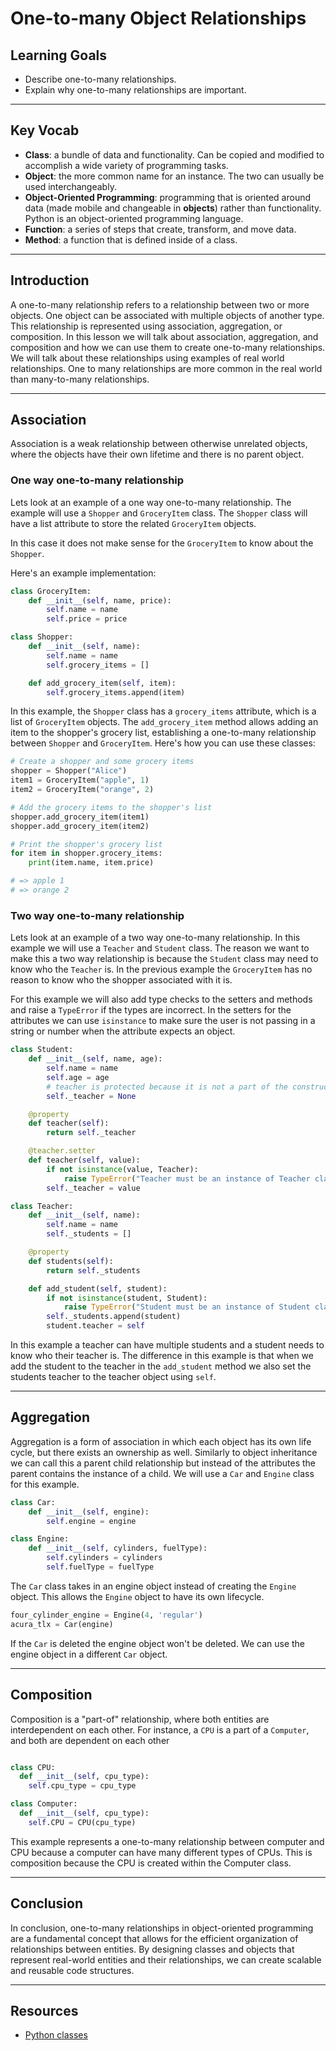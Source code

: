 # One-to-many Object Relationships

## Learning Goals

- Describe one-to-many relationships.
- Explain why one-to-many relationships are important.

***

## Key Vocab

- **Class**: a bundle of data and functionality. Can be copied and modified to
accomplish a wide variety of programming tasks.
- **Object**: the more common name for an instance. The two can usually be used
interchangeably.
- **Object-Oriented Programming**: programming that is oriented around data
(made mobile and changeable in **objects**) rather than functionality. Python
is an object-oriented programming language.
- **Function**: a series of steps that create, transform, and move data.
- **Method**: a function that is defined inside of a class.

***

## Introduction

A one-to-many relationship refers to a relationship between two or more objects. One object can be associated with multiple objects of another type. This relationship is represented using association, aggregation, or composition. In this lesson we will talk about association, aggregation, and composition and how we can use them to create one-to-many relationships. We will talk about these relationships using examples of real world relationships. One to many relationships are more common in the real world than many-to-many relationships.
***

## Association

Association is a weak relationship between otherwise unrelated objects, where the objects have their own lifetime and there is no parent object.

### One way one-to-many relationship

Lets look at an example of a one way one-to-many relationship.
The example will use a `Shopper` and `GroceryItem` class. The `Shopper` class will have a list attribute to store the related `GroceryItem` objects.

In this case it does not make sense for the `GroceryItem` to know about the `Shopper`.

Here's an example implementation:

```py
class GroceryItem:
    def __init__(self, name, price):
        self.name = name
        self.price = price

class Shopper:
    def __init__(self, name):
        self.name = name
        self.grocery_items = []

    def add_grocery_item(self, item):
        self.grocery_items.append(item)

```

In this example, the `Shopper` class has a `grocery_items` attribute, which is a list of `GroceryItem` objects. The `add_grocery_item` method allows adding an item to the shopper's grocery list, establishing a one-to-many relationship between `Shopper` and `GroceryItem`. Here's how you can use these classes:

```py
# Create a shopper and some grocery items
shopper = Shopper("Alice")
item1 = GroceryItem("apple", 1)
item2 = GroceryItem("orange", 2)

# Add the grocery items to the shopper's list
shopper.add_grocery_item(item1)
shopper.add_grocery_item(item2)

# Print the shopper's grocery list
for item in shopper.grocery_items:
    print(item.name, item.price)

# => apple 1
# => orange 2
```

### Two way one-to-many relationship

Lets look at an example of a two way one-to-many relationship. In this example we will use a `Teacher` and
`Student` class.
The reason we want to make this a two way relationship is because the `Student` class may need to know who the `Teacher` is.
In the previous example the `GroceryItem` has no reason to know who the shopper associated with it is.

For this example we will also add type checks to the setters and methods and raise a `TypeError` if
the types are incorrect. In the setters for the attributes we can use `isinstance` to make sure the user is not passing in a string or number when the attribute expects an object.  

```py
class Student:
    def __init__(self, name, age):
        self.name = name
        self.age = age
        # teacher is protected because it is not a part of the constructor
        self._teacher = None

    @property
    def teacher(self):
        return self._teacher

    @teacher.setter
    def teacher(self, value):
        if not isinstance(value, Teacher):
            raise TypeError("Teacher must be an instance of Teacher class")
        self._teacher = value

class Teacher:
    def __init__(self, name):
        self.name = name
        self._students = []

    @property
    def students(self):
        return self._students

    def add_student(self, student):
        if not isinstance(student, Student):
            raise TypeError("Student must be an instance of Student class")
        self._students.append(student)
        student.teacher = self
```

In this example a teacher can have multiple students and a student needs to know who their teacher is.
The difference in this example is that when we add the student to the teacher in the `add_student` method we also set the students teacher to the teacher object using `self`.

***

## Aggregation

Aggregation is a form of association in which each object has its own life cycle, but there exists an ownership as well. Similarly to object inheritance we can call this a parent child relationship but instead of the attributes the parent contains the instance of a child. We will use a `Car` and `Engine` class for this example.

```py
class Car:
    def __init__(self, engine):
        self.engine = engine

class Engine:
    def __init__(self, cylinders, fuelType):
        self.cylinders = cylinders
        self.fuelType = fuelType
```

The `Car` class takes in an engine object instead of creating the `Engine` object. This allows
the `Engine` object to have its own lifecycle.

```py
four_cylinder_engine = Engine(4, 'regular')
acura_tlx = Car(engine)
```

If the `Car` is deleted the engine object won't be deleted. We can use the engine object in a different `Car` object.

***

## Composition

Composition is a "part-of" relationship, where both entities are interdependent on each other. For instance, a `CPU` is a part of a `Computer`, and both are dependent on each other

```py

class CPU:
  def __init__(self, cpu_type):
    self.cpu_type = cpu_type

class Computer:
  def __init__(self, cpu_type):
    self.CPU = CPU(cpu_type)

```

This example represents a one-to-many relationship between computer and CPU because a computer can have many different types of CPUs. This is composition because the CPU is created within the Computer class.
***

## Conclusion

In conclusion, one-to-many relationships in object-oriented programming are a fundamental concept that allows for the efficient organization of relationships between entities. By designing classes and objects that represent real-world entities and their relationships, we can create scalable and reusable code structures.

***

## Resources

- [Python classes](https://docs.python.org/3/tutorial/classes.html)
